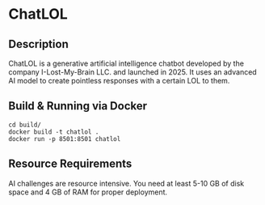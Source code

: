 # ChatLOL


## Description

ChatLOL is a generative artificial intelligence chatbot developed by the company I-Lost-My-Brain LLC. and launched in 2025. It uses an advanced AI model to create pointless responses with a certain LOL to them.

## Build & Running via Docker

    cd build/
    docker build -t chatlol .
    docker run -p 8501:8501 chatlol


## Resource Requirements

AI challenges are resource intensive. You need at least 5-10 GB of disk space and 4 GB of RAM for proper deployment.